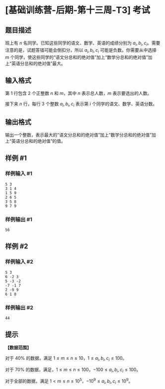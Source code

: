 # [基础训练营-后期-第十三周-T3] 考试

## 题目描述

班上有 $n$ 名同学。已知这些同学的语文、数学、英语的成绩分别为 $a_i,b_i,c_i$。需要注意的是，试题答错可能会倒扣分，所以 $a_i,b_i,c_i$ 可能是负数。你需要从中选择 $m$ 个同学，使这些同学的“语文分总和的绝对值”加上“数学分总和的绝对值”加上“英语分总和的绝对值”最大。

## 输入格式

第 $1$ 行包含 $2$ 个正整数 $n$ 和 $m$，其中 $n$ 表示总人数，$m$ 表示要选出的人数。

接下来 $n$ 行，每行 $3$ 个整数 $a_i,b_i,c_i$ 表示第 $i$ 个同学的语文、数学、英语分数。

## 输出格式

输出一个整数，表示最大的“语文分总和的绝对值”加上“数学分总和的绝对值”加上“英语分总和的绝对值”的值。

## 样例 #1

### 样例输入 #1

```
5 3
3 1 4
1 5 9
2 6 5
3 5 8
9 7 9
```

### 样例输出 #1

```
56
```

## 样例 #2

### 样例输入 #2

```
5 3
6 -2 3
5 -3 -2
-7 -1 7
2 -9 9
6 1 8
```

### 样例输出 #2

```
44
```

## 提示

**【数据范围】**

对于 $40\%$ 的数据，满足 $1\le m \le n \le 10$，$1 \le a_i,b_i,c_i\le 100$。

对于 $70\%$ 的数据，满足，$1\le m \le n \le 100$，$-100 \leq a_i,b_i,c_i \leq 100$。

对于全部的数据，满足 $1< m \le n \le 10^5$，$-10^9 \le a_i,b_i,c_i\le 10^9$。